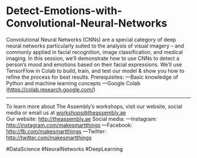 # Detect-Emotions-with-Convolutional-Neural-Networks

Convolutional Neural Networks (CNNs) are a special category of deep neural networks particularly suited to the analysis of visual imagery – and commonly applied in facial recognition, image classification, and medical imaging.  In this session, we’ll demonstrate how to use CNNs to detect a person’s mood and emotions based on their facial expressions. We’ll use TensorFlow in Colab to build, train, and test our model &amp; show you how to refine the process for best results.  Prerequisites: —Basic knowledge of Python and machine learning concepts —Google Colab (https://colab.research.google.com/)  

-----------------------------------------  

To learn more about The Assembly’s workshops, visit our website, social media or email us at workshops@theassembly.ae  
Our website: http://theassembly.ae 
Social media: 
—Instagram: http://instagram.com/makesmartthings 
—Facebook: http://fb.com/makesmartthings 
—Twitter: http://twitter.com/makesmartthings 

#DataScience #NeuralNetworks #DeepLearning
